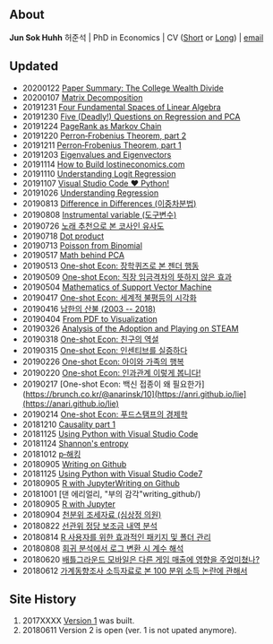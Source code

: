 ## About 
  
**Jun Sok Huhh** 허준석 &#124; PhD in Economics &#124; CV ([Short](https://anarinsk.github.io/cv/short.html) or [Long](https://anarinsk.github.io/cv/long.html)) &#124; [email](mailto:anarinsk@gmail.com)

## Updated
* 20200122 [Paper Summary: The College Wealth Divide](https://anarinsk.github.io/aps-college_wealth/)
* 20200107 [Matrix Decomposition](https://anarinsk.github.io/lie-matrix_decomp/)
* 20191231 [Four Fundamental Spaces of Linear Algebra](https://anarinsk.github.io/lie-4_spaces_LA/)
* 20191230 [Five (Deadly!) Questions on Regression and PCA](https://anarinsk.github.io/lie-qa_reg_pca/)
 * 20191224 [PageRank as Markov Chain](https://anarinsk.github.io/lie-pagerank)
 * 20191220 [Perron&#8208;Frobenius Theorem, part 2](https://anarinsk.github.io/lie-pf2/)
 * 20191211 [Perron&#8208;Frobenius Theorem, part 1](https://anarinsk.github.io/lie-pf1/)
 * 20191203 [Eigenvalues and Eigenvectors](https://anarinsk.github.io/lie-eigen/)
 * 20191114 [How to Build lostineconomics.com](https://anarinsk.github.io/lie-build_lie/)
 * 20191110 [Understanding Logit Regression](https://anarinsk.github.io/lie-logit_reg/)
 * 20191107 [Visual Studio Code ❤ Python!](https://danbi-ncsoft.github.io/etc/2019/11/07/viva-vsc.html)
  * 20191026 [Understanding Regression](https://anarinsk.github.io/lie-regression/)
  * 20190813 [Difference in Differences (이중차분법)](https://danbi-ncsoft.github.io/study/2019/08/13/causality-part4-DID.html)
  * 20190808 [Instrumental variable (도구변수)](https://danbi-ncsoft.github.io/study/2019/08/07/IV.html)
  * 20190726 [노래 추천으로 본 코사인 유사도](https://anarinsk.github.io/cossim/)
  * 20190718 [Dot product](https://anarinsk.github.io/lie-dot_product/)
  * 20190713 [Poisson from Binomial](https://anarinsk.github.io/lie-poisson/)
  * 20190517 [Math behind PCA](https://anarinsk.github.io/lie-math_pca/)
  * 20190513 [One-shot Econ: 장학퀴즈로 본 젠더 행동](https://brunch.co.kr/@anarinsk/24)
  * 20190509 [One-shot Econ: 직장 임금격차의 뜻하지 않은 효과](https://brunch.co.kr/@anarinsk/23)
  * 20190504 [Mathematics of Support Vector Machine](https://anarinsk.github.io/lie-math_svm/)
  * 20190417 [One-shot Econ: 세계적 불평등의 시각화](https://brunch.co.kr/@anarinsk/21)
  * 20190416 [남한의 산불 (2003 -- 2018)](https://anarinsk.github.io/adp-wild-fire-sk-pub)
  * 20190404 [From PDF to Visualization](https://anarinsk.github.io/rstat-pdf-extraction-public/)
  * 20190326 [Analysis of the Adoption and Playing on STEAM](https://anarinsk.github.io/adp-steam-record/)
  * 20190318 [One-shot Econ: 친구의 역설](https://brunch.co.kr/@anarinsk/17)
  * 20190315 [One-shot Econ: 인센티브를 실증하다](https://brunch.co.kr/@anarinsk/16)
  * 20190226 [One-shot Econ: 아이와 가족의 행복](https://brunch.co.kr/@anarinsk/13)
  * 20190220 [One-shot Econ: 인과관계 이렇게 봅니다!](https://brunch.co.kr/@anarinsk/12)
  * 20190217 [One-shot Econ: 백신 접종이 왜 필요한가](https://brunch.co.kr/@anarinsk/10](https://anri.github.io/lie](https://anari.github.io/lie)
  * 20190214 [One-shot Econ: 푸드스탬프의 경제학](https://brunch.co.kr/@anarinsk/9)
  * 20181210 [Causality part 1](https://anarinsk.github.io/lie-causality_1/anarinskublir/causality/causality_part1matsvm/)
  * 20181125 [Using Python with Visual Studio Code](https://anarinsk.github.io/lie-conda_vsc/logtrans)
  * 20181124 [Shannon's entropy](https://anarinsk.github.io/lie-entropy/)
  * 20181012 [p&#8208;해킹](https://anarinsk.github.io/lie-p_hacking/)
  * 20180905 [Writing on Github](https://anarinsk.github.io/lie-wariting_github/)
  * 20181125 [Using Python with Visual Studio Code7](https://anarinsk.github.io/lie-conda_vscbachet/)
  * 20180905 [R with JupyterWriting on Github](https://anarinsk.github.io/lie-r_jupyter/)
  * 20181001 [댄 에리얼리, "부의 감각"writing_github/)
  * 20180905 [R with Jupyter](https://anarinsk.github.io/lie-ariely_ds/r_jupyter)
  * 20180904 [천분위 조세자료 (심상정 의원)](https://github.com/anarinsk/simsangjung/blob/master/README.md)
  * 20180822 [선관위 정당 보조금 내역 분석](https://github.com/anarinsk/korparty_subsidy/blob/master/README.md)
  * 20180814 [R 사용자를 위한 효과적인 패키지 및 폴더 관리](https://anarinsk.github.io/lie-head_r/)
  * 20180808 [회귀 분석에서 로그 변환 시 계수 해석](https://anarinsk.github.io/lie-log_trans/anarinskitians/formation/2018-08-07-logwithlevel.nb.html)
  * 20180620 [배틀그라운드 모바일은 다른 게임 매출에 영향을 주었미쳤나?](https://anarinsk.github.io/bg-effect/)
  * 20180612 [가계동향조사 소득자료로 본 100 분위 소득 논란에 관해서](https://anarinsk.github.io/MDIS/) 

## Site History

  1. 2017XXXX [Version 1](http://lostineconomics.netlify.com) was built. 
  2. 20180611 Version 2 is open (ver. 1 is not upated anymore).
<!--stackedit_data:
eyJoaXN0b3J5IjpbNjkzMTg5NTkzLC0zNzcyMDk3NzEsMTQxNT
E4NzI2MywtMTk1MDg2OTgwNiwtMTE0MDk0NTQ1OSwtMTAzOTQ4
Mjc3MiwyNjcxNDEwMDgsODIwMjExNzA2LDEwMTA2NDczMCwtOD
U2MDU5NTk3LDE4OTUwOTQ2ODYsLTkzNTQyMjc0OSwtNDk3MTA2
MTg3LDg1MDI2MzQ2MywxMjY3NjM0MjU0LC05MzY3MDEwNSw1MD
k3NTYyMzEsLTExNTAwNTY2MDIsOTEwNTUxNDQxLDE3NzkzNzIx
MTddfQ==
-->